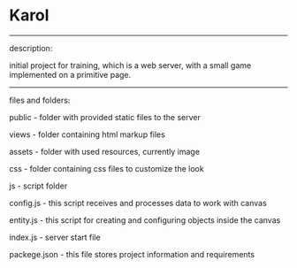 # Karol
-------------------------------------------------------------------------------------------------------------
description: 

initial project for training, which is a web server, with a small game implemented on a primitive page.

-------------------------------------------------------------------------------------------------------------
files and folders:

public - folder with provided static files to the server

views - folder containing html markup files
  
assets - folder with used resources, currently image
   
css - folder containing css files to customize the look
   
js - script folder

config.js - this script receives and processes data to work with canvas

entity.js - this script for creating and configuring objects inside the canvas

index.js - server start file

packege.json - this file stores project information and requirements


